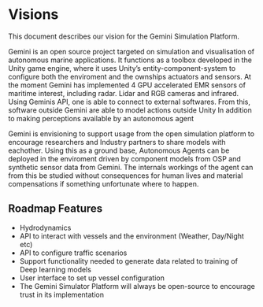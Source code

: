 # Visions

This document describes our vision for the Gemini Simulation Platform.
 
Gemini is an open source project targeted on simulation and visualisation of autonomous marine applications. It functions as a toolbox developed in the Unity game engine, where it uses Unity’s entity-component-system to configure both the enviroment 
and the ownships actuators and sensors.
At the moment Gemini has implemented 4 GPU accelerated EMR sensors of maritime interest, including radar. Lidar and RGB cameras and infrared.
Using Geminis API, one is able to connect to external softwares. From this, software outside Gemini are able to model actions outside Unity
In addition to making perceptions available by an autonomous agent

Gemini is envisioning to support usage from the open simulation platform to encourage researchers and Industry partners to share models with eachother. 
Using this as a ground base, Autonomous Agents can be deployed in the enviroment driven by component models from OSP and synthetic sensor data from Gemini. 
The internals workings of the agent can from this be studied without consequences for human lives and material compensations if something unfortunate where to happen.

## Roadmap Features

* Hydrodynamics
* API to interact with vessels and the environment (Weather, Day/Night etc)
* API to configure traffic scenarios
* Support functionality needed to generate data related to training of Deep learning models
* User interface to set up vessel configuration
* The Gemini Simulator Platform will always be open-source to encourage trust in its implementation
